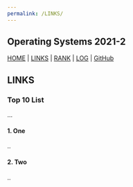 ```yaml
---
permalink: /LINKS/
---
```


Operating Systems 2021-2
---
[HOME](.) | [LINKS](https://github.com/bienreti/os212/LINKS) | [RANK](/TXT/myrank.txt) | [LOG](TXT/mylog.txt) | [GitHub](https://github.com/bienreti/os212)

## LINKS
### Top 10 List

...

#### 1. One

..

#### 2. Two

..

